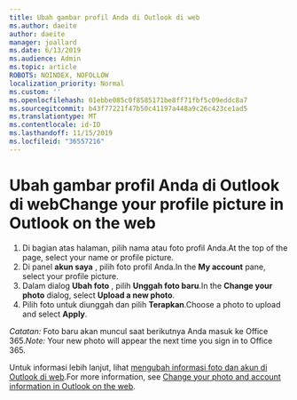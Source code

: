 ```yaml
---
title: Ubah gambar profil Anda di Outlook di web
ms.author: daeite
author: daeite
manager: joallard
ms.date: 6/13/2019
ms.audience: Admin
ms.topic: article
ROBOTS: NOINDEX, NOFOLLOW
localization_priority: Normal
ms.custom: ''
ms.openlocfilehash: 01ebbe085c0f8585171be8ff71fbf5c09eddc8a7
ms.sourcegitcommit: b43f77221f47b50c41197a448a9c26c423ce1ad5
ms.translationtype: MT
ms.contentlocale: id-ID
ms.lasthandoff: 11/15/2019
ms.locfileid: "36557216"
---
```

# <a name="change-your-profile-picture-in-outlook-on-the-web"></a><span data-ttu-id="b6aee-102">Ubah gambar profil Anda di Outlook di web</span><span class="sxs-lookup"><span data-stu-id="b6aee-102">Change your profile picture in Outlook on the web</span></span>

1. <span data-ttu-id="b6aee-103">Di bagian atas halaman, pilih nama atau foto profil Anda.</span><span class="sxs-lookup"><span data-stu-id="b6aee-103">At the top of the page, select your name or profile picture.</span></span>
1. <span data-ttu-id="b6aee-104">Di panel **akun saya** , pilih foto profil Anda.</span><span class="sxs-lookup"><span data-stu-id="b6aee-104">In the **My account** pane, select your profile picture.</span></span>
1. <span data-ttu-id="b6aee-105">Dalam dialog **Ubah foto** , pilih **Unggah foto baru**.</span><span class="sxs-lookup"><span data-stu-id="b6aee-105">In the **Change your photo** dialog, select **Upload a new photo**.</span></span>
1. <span data-ttu-id="b6aee-106">Pilih foto untuk diunggah dan pilih **Terapkan**.</span><span class="sxs-lookup"><span data-stu-id="b6aee-106">Choose a photo to upload and select **Apply**.</span></span>

<span data-ttu-id="b6aee-107">*Catatan:* Foto baru akan muncul saat berikutnya Anda masuk ke Office 365.</span><span class="sxs-lookup"><span data-stu-id="b6aee-107">*Note:* Your new photo will appear the next time you sign in to Office 365.</span></span>

<span data-ttu-id="b6aee-108">Untuk informasi lebih lanjut, lihat [mengubah informasi foto dan akun di Outlook di web](https://support.office.com/article/b2dbb289-851d-4bed-93c3-3e136f5659ec).</span><span class="sxs-lookup"><span data-stu-id="b6aee-108">For more information, see [Change your photo and account information in Outlook on the web](https://support.office.com/article/b2dbb289-851d-4bed-93c3-3e136f5659ec).</span></span>